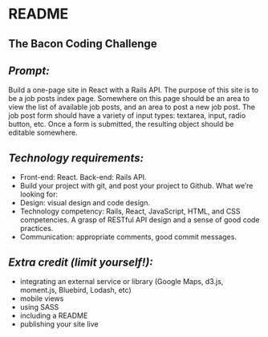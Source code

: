 # README

## The Bacon Coding Challenge


*Prompt​:*
------
Build a one-page site in React with a Rails API. The purpose of this site is to be a job posts
index page. Somewhere on this page should be an area to view the list of available job posts,
and an area to post a new job post.
The job post form should have a variety of input types: textarea, input, radio button, etc. Once a
form is submitted, the resulting object should be editable somewhere.


*Technology requirements​:*
------
* Front-end: React. Back-end: Rails API.
* Build your project with git, and post your project to Github.
What we’re looking for:
* Design: visual design and code design.
* Technology competency: Rails, React, JavaScript, HTML, and CSS competencies. A
grasp of RESTful API design and a sense of good code practices.
* Communication: appropriate comments, good commit messages.


*Extra credit (limit yourself!):*
------
* integrating an external service or library (Google Maps, d3.js, moment.js, Bluebird,
Lodash, etc)
* mobile views
* using SASS
* including a README
* publishing your site live
